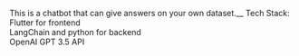 This is a chatbot that can give answers on your own dataset.__
Tech Stack: <br />
Flutter for frontend<br />
LangChain and python for backend<br />
OpenAI GPT 3.5 API
